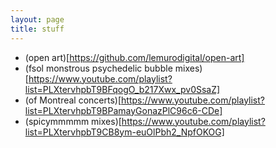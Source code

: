 ```yaml
---
layout: page
title: stuff 
---
```

- (open art)[https://github.com/lemurodigital/open-art]
- (fsol monstrous psychedelic bubble mixes)[https://www.youtube.com/playlist?list=PLXtervhpbT9BFqogO_b217Xwx_pv0SsaZ]
- (of Montreal concerts)[https://www.youtube.com/playlist?list=PLXtervhpbT9BPamayGonazPlC96c6-CDe]
- (spicymmmmm mixes)[https://www.youtube.com/playlist?list=PLXtervhpbT9CB8ym-euOlPbh2_NpfOKOG]
